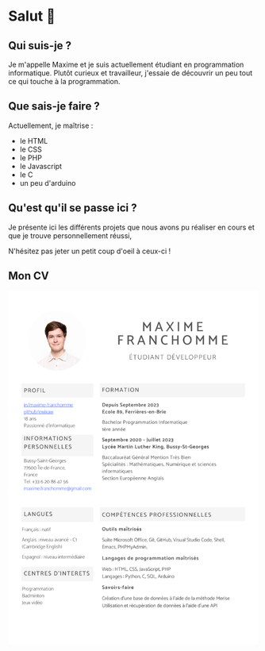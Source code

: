 # Salut 👋


## Qui suis-je ?
Je m'appelle Maxime et je suis actuellement étudiant en programmation informatique.
Plutôt curieux et travailleur, j'essaie de découvrir un peu tout ce qui touche à la programmation.


## Que sais-je faire ?
Actuellement, je maîtrise :
* le HTML
* le CSS
* le PHP
* le Javascript
* le C
* un peu d'arduino


## Qu'est qu'il se passe ici ?
Je présente ici les différents projets que nous avons pu réaliser en cours et que je trouve personnellement réussi,

N'hésitez pas jeter un petit coup d'oeil à ceux-ci !


## Mon CV

![Image de mon CV](/mon_cv.png)
